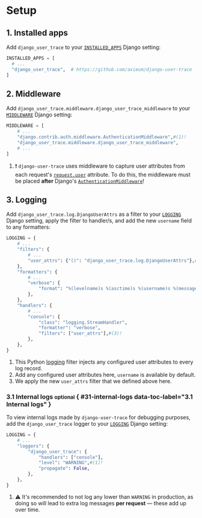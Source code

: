 # Setup

## 1. Installed apps

Add `django_user_trace` to your [`INSTALLED_APPS`][django:installed_apps] Django setting:

```py
INSTALLED_APPS = [
  # ...
  "django_user_trace",  # https://github.com/axieum/django-user-trace
]
```

## 2. Middleware

Add `django_user_trace.middleware.django_user_trace_middleware` to your
[`MIDDLEWARE`][django:middleware] Django setting:

```py
MIDDLEWARE = [
    # ...
    "django.contrib.auth.middleware.AuthenticationMiddleware",#(1)!
    "django_user_trace.middleware.django_user_trace_middleware",
    # ...
]
```

1. :exclamation: `django-user-trace` uses middleware to capture user
   attributes from each request's [`request.user`][django:request_user]
   attribute. To do this, the middleware must be placed **after** Django's
   [`AuthenticationMiddleware`][django:auth_middleware]!

## 3. Logging

Add `django_user_trace.log.DjangoUserAttrs` as a filter to your
[`LOGGING`][django:logging] Django setting, apply the filter to handler/s, and
add the new `username` field to any formatters:

```py
LOGGING = {
    # ...
    "filters": {
        # ...
        "user_attrs": {"()": "django_user_trace.log.DjangoUserAttrs"},#(1)!
    },
    "formatters": {
        # ...
        "verbose": {
            "format": "%(levelname)s %(asctime)s %(username)s %(message)s",#(2)!
        },
    },
    "handlers": {
        # ...
        "console": {
            "class": "logging.StreamHandler",
            "formatter": "verbose",
            "filters": ["user_attrs"],#(3)!
        },
    },
}
```

1. This Python [logging][python:logging] filter injects any configured user
   attributes to every log record.
2. Add any configured user attributes here, `username` is available by default.
3. We apply the new `user_attrs` filter that we defined above here.

### 3.1 Internal logs <small>optional</small> { #31-internal-logs data-toc-label="3.1 Internal logs" }

To view internal logs made by `django-user-trace` for debugging purposes, add the
`django_user_trace` logger to your [`LOGGING`][django:logging] Django setting:

```py
LOGGING = {
    # ...
    "loggers": {
        "django_user_trace": {
            "handlers": ["console"],
            "level": "WARNING",#(1)!
            "propagate": False,
        },
    },
}
```

1. :warning: It's recommended to not log any lower than `WARNING` in production,
   as doing so will lead to extra log messages **per request** &mdash; these add
   up over time.

[django:auth_middleware]: https://docs.djangoproject.com/en/stable/ref/middleware/#django.contrib.auth.middleware.AuthenticationMiddleware
[django:installed_apps]: https://docs.djangoproject.com/en/stable/ref/settings/#installed-apps
[django:logging]: https://docs.djangoproject.com/en/stable/ref/settings/#logging
[django:middleware]: https://docs.djangoproject.com/en/stable/ref/settings/#middleware
[django:request_user]: https://docs.djangoproject.com/en/stable/ref/request-response/#django.http.HttpRequest.user
[python:logging]: https://docs.python.org/3/library/logging.html
